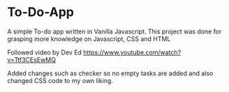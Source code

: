 # To-Do-App
A simple To-do app written in Vanilla Javascript. This project was done for grasping more knowledge on Javascript, CSS and HTML

Followed video by Dev Ed
https://www.youtube.com/watch?v=Ttf3CEsEwMQ

Added changes such as checker so no empty tasks are added and also changed CSS code to my own liking.

